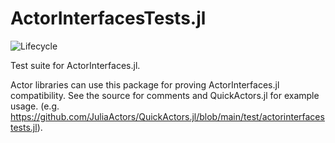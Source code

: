 # ActorInterfacesTests.jl

![Lifecycle](https://img.shields.io/badge/lifecycle-experimental-orange.svg)

Test suite for ActorInterfaces.jl.

Actor libraries can use this package for proving ActorInterfaces.jl compatibility. See the source for comments and QuickActors.jl for example usage. (e.g. https://github.com/JuliaActors/QuickActors.jl/blob/main/test/actorinterfacestests.jl).


